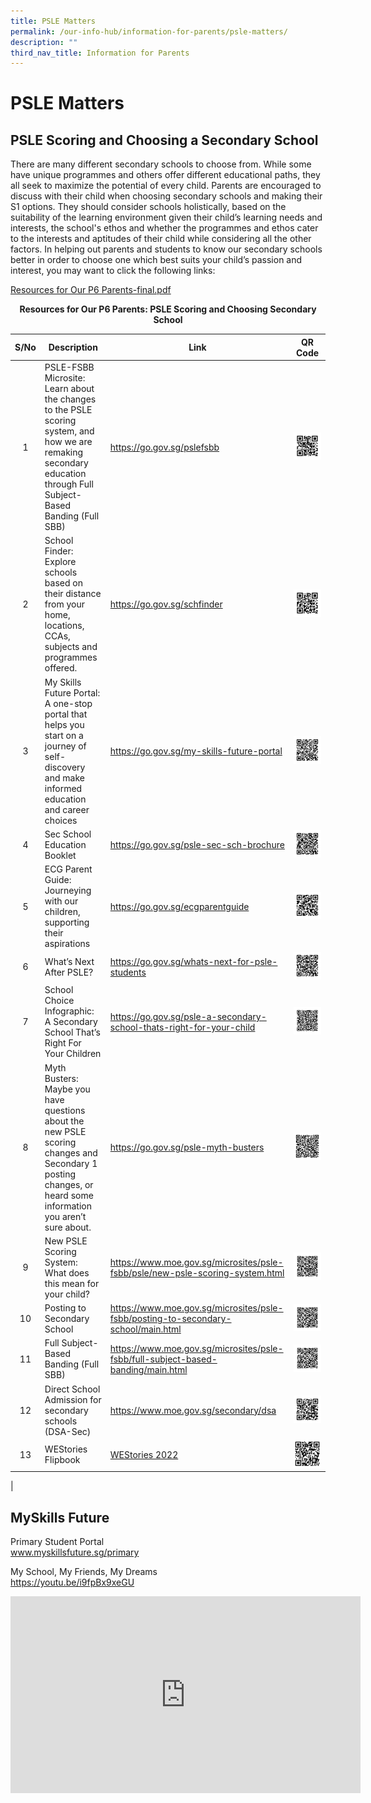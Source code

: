 ```yaml
---
title: PSLE Matters
permalink: /our-info-hub/information-for-parents/psle-matters/
description: ""
third_nav_title: Information for Parents
---
```

# PSLE Matters

## PSLE Scoring and Choosing a Secondary School


There are many different secondary schools to choose from. While some have unique programmes and others offer different educational paths, they all seek to maximize the potential of every child. Parents are encouraged to discuss with their child when choosing secondary schools and making their S1 options. They should consider schools holistically, based on the suitability of the learning environment given their child’s learning needs and interests, the school's ethos and whether the programmes and ethos cater to the interests and aptitudes of their child while considering all the other factors. In helping out parents and students to know our secondary schools better in order to choose one which best suits your child’s passion and interest, you may want to click the following links:

<a href="/files/Our%20Info%20Hub/Resources%20for%20Our%20P6%20Parents-final2022.pdf" target="_blank">Resources for Our P6 Parents-final.pdf</a>

<center><b>Resources for Our P6 Parents: PSLE Scoring and Choosing Secondary School</b></center>

| S/No |    Description       |    Link       | QR Code |
|:----:|---------------|-------------------|:-------:|
|   1  | PSLE-FSBB Microsite:<br>Learn about the changes to the PSLE scoring system, and how we are remaking secondary education through Full Subject-Based Banding (Full SBB) | <a href="https://go.gov.sg/pslefsbb" target="_blank">https://go.gov.sg/pslefsbb</a>                                                        |    ![](/images/Psle%20matters/pslefsbb.png)    |
|   2  | School Finder:<br>Explore schools based on their distance from your home, locations, CCAs, subjects and programmes offered.                                           | <a href="https://go.gov.sg/schfinder" target="_blank">https://go.gov.sg/schfinder</a>                                                        |    ![](/images/Psle%20matters/schfinder.png)    |
|   3  | My Skills Future Portal:<br>A one-stop portal that helps you start on a journey of self-discovery and make informed education and career choices                      | <a href="https://go.gov.sg/my-skills-future-portal" target="_blank">https://go.gov.sg/my-skills-future-portal</a>                                         |    ![](/images/Psle%20matters/MSF1.png)    |
|   4  | Sec School Education Booklet                                                                                                                                          |   <a href="https://go.gov.sg/psle-sec-sch-brochure" target="_blank">https://go.gov.sg/psle-sec-sch-brochure</a>                                         |    ![](/images/Psle%20matters/psle%20sec%20school%20rochure.png)    |
|   5  | ECG Parent Guide:<br>Journeying with our children, supporting their aspirations                                                                                       | <a href="https://go.gov.sg/ecgparentguide" target="_blank">https://go.gov.sg/ecgparentguide</a>                                                  |   ![](/images/Psle%20matters/ec%20parents%20guide.png)    |
|   6  | What’s Next After PSLE?                                                                                                                                               |   <a href="https://go.gov.sg/whats-next-for-psle-students" target="_blank">https://go.gov.sg/whats-next-for-psle-students</a>                                  |    ![](/images/Psle%20matters/whats%20next%20after%20psle.png)    |
|   7  | School Choice Infographic:<br>A Secondary School That’s Right For Your Children                                                                                       |      <a href="https://go.gov.sg/psle-a-secondary-school-thats-right-for-your-child" target="_blank">https://go.gov.sg/psle-a-secondary-school-thats-right-for-your-child</a>         |    ![](/images/Psle%20matters/secondary%20thats%20right%20for%20your%20child.png)    |
|   8  | Myth Busters:<br>Maybe you have questions about the new PSLE scoring changes and Secondary 1 posting changes, or heard some information you aren’t sure about.        |                                   <a href="https://go.gov.sg/psle-myth-busters" target="_blank">https://go.gov.sg/psle-myth-busters</a>             |    ![](/images/Psle%20matters/psle%20myth%20busters%202.png)    |
|   9  | New PSLE Scoring System:<br>What does this mean for your child?                                                                                                       |   <a href="https://www.moe.gov.sg/microsites/psle-fsbb/psle/new-psle-scoring-system.html" target="_blank">https://www.moe.gov.sg/microsites/psle-fsbb/psle/new-psle-scoring-system.html</a>   |    ![](/images/Psle%20matters/new%20psle%20scoring%20system.png)   |
|  10  | Posting to Secondary School                                                                                                                                           | <a href="https://www.moe.gov.sg/microsites/psle-fsbb/posting-to-secondary-school/main.html" target="_blank">https://www.moe.gov.sg/microsites/psle-fsbb/posting-to-secondary-school/main.html</a> |    ![](/images/Psle%20matters/posting%20to%20a%20secondary%20school.png)    |
|  11  | Full Subject-Based Banding (Full SBB)                                                                                                                                 | <a href="https://www.moe.gov.sg/microsites/psle-fsbb/full-subject-based-banding/main.html" target="_blank">https://www.moe.gov.sg/microsites/psle-fsbb/full-subject-based-banding/main.html</a>  |    ![](/images/Psle%20matters/full%20subject%20based%20banding.png)    |
|  12  | Direct School Admission for secondary schools (DSA-Sec)                                                                                                               | <a href="https://www.moe.gov.sg/secondary/dsa" target="_blank">https://www.moe.gov.sg/secondary/dsa </a>                                             |    ![](/images/Psle%20matters/DSA.png)    |
|  13  | WEStories Flipbook                                                                                                                                                    |            <a href="https://online.fliphtml5.com/obrr/qkde/#p=1" target="_blank">WEStories 2022</a>                                                          |    ![](/images/Psle%20matters/WEStories%202022.png)    |
|


## MySkills Future

Primary Student Portal<br>
<a href="https://www.myskillsfuture.gov.sg/content/student/en/secondary/about/myskillsfuture-for-students.html" target="_blank">www.myskillsfuture.sg/primary</a>

My School, My Friends, My Dreams<br>
<a href="https://youtu.be/i9fpBx9xeGU" target="_blank">https://youtu.be/i9fpBx9xeGU</a><br>


<iframe allowfullscreen="" allow="accelerometer; autoplay; clipboard-write; encrypted-media; gyroscope; picture-in-picture; web-share" frameborder="0" title="YouTube video player" src="https://www.youtube.com/embed/i9fpBx9xeGU" height="315" width="560"></iframe>
